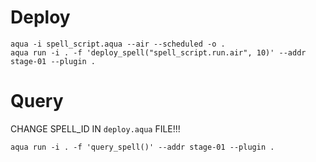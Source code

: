 # Deploy
```
aqua -i spell_script.aqua --air --scheduled -o .
aqua run -i . -f 'deploy_spell("spell_script.run.air", 10)' --addr stage-01 --plugin .
```

# Query

CHANGE SPELL_ID IN `deploy.aqua` FILE!!!

```
aqua run -i . -f 'query_spell()' --addr stage-01 --plugin .
```
